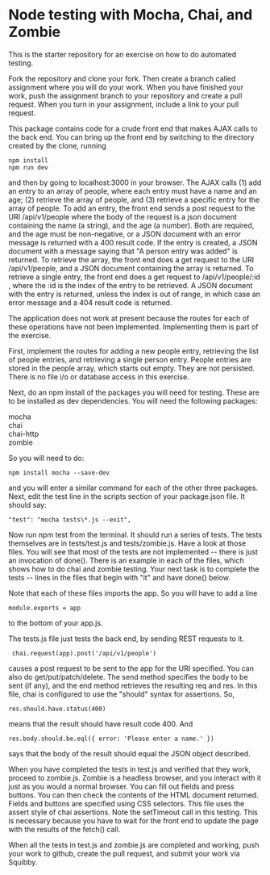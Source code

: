 # Node testing with Mocha, Chai, and Zombie

This is the starter repository for an exercise on how to do automated testing.

Fork the repository and clone your fork.  Then create a branch called assignment where you
will do your work.  When you have finished your work, push the assignment branch
to your repository and create a pull request.  When you turn in your assignment,
include a link to your pull request.

This package contains code for a crude front end that makes AJAX calls to the back end.
You can bring up the front end by switching to the directory created by the clone, running 
```
npm install
npm run dev 
```
and then by going to
localhost:3000 in your browser.  The AJAX calls
(1) add an entry to an array of people, where each entry must have
a name and an age; (2) retrieve the array of people, and (3) retrieve a specific
entry for the array of people.  To add an entry, the front end sends a post request
to the URI /api/v1/people where
the body of the request is a json document containing the name (a string), and the
age (a number).  Both are required, and the age must be non-negative, or a JSON
document with an error message is returned with a 400 result code.
If the entry is created, a JSON document with a 
message
saying that "A person entry was added" is returned.  To retrieve the array, the
front end does a get request to the URI /api/v1/people, and a JSON document containing
the array is returned.  To retrieve a single entry, the front end does a get request to
/api/v1/people/:id , where the :id is the index of the entry to be retrieved.  A JSON
document with the entry is returned, unless the index is out of range, in which case
an error message and a 404 result code is returned.

The application does not work at present because the routes for each of these operations
have not been implemented.  Implementing them is part of the exercise.

First, implement the routes for adding a new people entry, retrieving the list of
people entries, and retrieving a single person entry.  People entries are stored in
the people array, which starts out empty.  They are not persisted.  There is no
file i/o or database access in this exercise.

Next, do an npm install of the packages you will need for testing.  These are to be installed
as dev dependencies.  You will need the following packages:  
  
mocha  
chai  
chai-http  
zombie  

So you will need to do:
```
npm install mocha --save-dev
```
and you will enter a similar command for each of the other three packages.  
Next, edit the test line in the scripts section of your package.json file.  It should say:

```
"test": "mocha tests\*.js --exit",
```

Now run npm test from the terminal.  It should run a series of tests.  The tests themselves are in
tests/test.js and tests/zombie.js.  Have a look at those files.  You will see that most of the
tests are not implemented -- there is just an invocation of done().  There is an example in each
of the files, which shows how to do chai and zombie testing.  Your next task is to complete the
tests -- lines in the files that begin with "it" and have done() below.

Note that each of these files imports the app.  So you will have to add a line
```
module.exports = app
```
to the bottom of your app.js.

The tests.js file just tests the back end, by sending REST requests to it.
```
 chai.request(app).post('/api/v1/people')
 ```
 causes a post request to be sent to the app for the URI specified.  You can
 also do get/put/patch/delete.  The send
 method specifies the body to be sent (if any), and the end method retrieves the
 resulting req and res.  In this file, chai is configured to use the "should"
 syntax for assertions.  So,
 ```
 res.should.have.status(400)
 ```
 means that the result should have result code 400.
 And
 ```
 res.body.should.be.eql({ error: 'Please enter a name.' })
 ```
 says that the body of the result should equal the JSON object described.

 When you have completed the tests in test.js and verified that they work,
 proceed to zombie.js.  Zombie is a headless browser, and you interact with
 it just as you would a normal browser.  You can fill out fields and press buttons.
 You can then check the contents of the HTML document returned.  Fields and buttons
 are specified using CSS selectors.  This file uses the assert style of chai assertions.
 Note the setTimeout call in this testing.  This is necessary because you have to
 wait for the front end to update the page with the results of the fetch() call.

 When all the tests in test.js and zombie.js are completed and working, push your
 work to github, create the pull request, and submit your work via Squibby.
